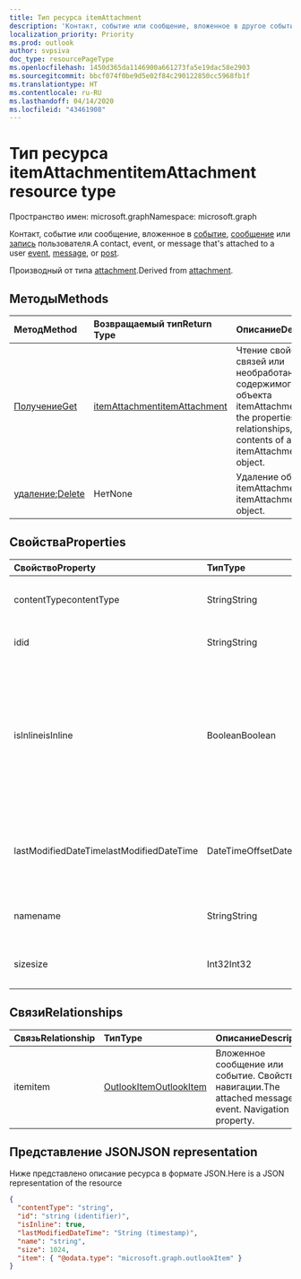 ```yaml
---
title: Тип ресурса itemAttachment
description: 'Контакт, событие или сообщение, вложенное в другое событие, сообщение или запись.  '
localization_priority: Priority
ms.prod: outlook
author: svpsiva
doc_type: resourcePageType
ms.openlocfilehash: 1450d365da1146900a661273fa5e19dac58e2903
ms.sourcegitcommit: bbcf074f0be9d5e02f84c290122850cc5968fb1f
ms.translationtype: HT
ms.contentlocale: ru-RU
ms.lasthandoff: 04/14/2020
ms.locfileid: "43461908"
---
```

# <a name="itemattachment-resource-type"></a><span data-ttu-id="e8ac7-103">Тип ресурса itemAttachment</span><span class="sxs-lookup"><span data-stu-id="e8ac7-103">itemAttachment resource type</span></span>

<span data-ttu-id="e8ac7-104">Пространство имен: microsoft.graph</span><span class="sxs-lookup"><span data-stu-id="e8ac7-104">Namespace: microsoft.graph</span></span>

<span data-ttu-id="e8ac7-105">Контакт, событие или сообщение, вложенное в [событие](../resources/event.md), [сообщение](../resources/message.md) или [запись](../resources/post.md) пользователя.</span><span class="sxs-lookup"><span data-stu-id="e8ac7-105">A contact, event, or message that's attached to a user [event](../resources/event.md), [message](../resources/message.md), or [post](../resources/post.md).</span></span>  

<span data-ttu-id="e8ac7-106">Производный от типа [attachment](attachment.md).</span><span class="sxs-lookup"><span data-stu-id="e8ac7-106">Derived from [attachment](attachment.md).</span></span>

## <a name="methods"></a><span data-ttu-id="e8ac7-107">Методы</span><span class="sxs-lookup"><span data-stu-id="e8ac7-107">Methods</span></span>

| <span data-ttu-id="e8ac7-108">Метод</span><span class="sxs-lookup"><span data-stu-id="e8ac7-108">Method</span></span>       | <span data-ttu-id="e8ac7-109">Возвращаемый тип</span><span class="sxs-lookup"><span data-stu-id="e8ac7-109">Return Type</span></span>  |<span data-ttu-id="e8ac7-110">Описание</span><span class="sxs-lookup"><span data-stu-id="e8ac7-110">Description</span></span>|
|:---------------|:--------|:----------|
|[<span data-ttu-id="e8ac7-111">Получение</span><span class="sxs-lookup"><span data-stu-id="e8ac7-111">Get</span></span>](../api/attachment-get.md) | [<span data-ttu-id="e8ac7-112">itemAttachment</span><span class="sxs-lookup"><span data-stu-id="e8ac7-112">itemAttachment</span></span>](itemattachment.md) |<span data-ttu-id="e8ac7-113">Чтение свойств, связей или необработанного содержимого объекта itemAttachment.</span><span class="sxs-lookup"><span data-stu-id="e8ac7-113">Read the properties, relationships, or raw contents of an itemAttachment object.</span></span>|
|<span data-ttu-id="e8ac7-114">[удаление](../api/attachment-delete.md);</span><span class="sxs-lookup"><span data-stu-id="e8ac7-114">[Delete](../api/attachment-delete.md)</span></span> | <span data-ttu-id="e8ac7-115">Нет</span><span class="sxs-lookup"><span data-stu-id="e8ac7-115">None</span></span> |<span data-ttu-id="e8ac7-116">Удаление объекта itemAttachment.</span><span class="sxs-lookup"><span data-stu-id="e8ac7-116">Delete itemAttachment object.</span></span> |

## <a name="properties"></a><span data-ttu-id="e8ac7-117">Свойства</span><span class="sxs-lookup"><span data-stu-id="e8ac7-117">Properties</span></span>
| <span data-ttu-id="e8ac7-118">Свойство</span><span class="sxs-lookup"><span data-stu-id="e8ac7-118">Property</span></span>     | <span data-ttu-id="e8ac7-119">Тип</span><span class="sxs-lookup"><span data-stu-id="e8ac7-119">Type</span></span>   |<span data-ttu-id="e8ac7-120">Описание</span><span class="sxs-lookup"><span data-stu-id="e8ac7-120">Description</span></span>|
|:---------------|:--------|:----------|
|<span data-ttu-id="e8ac7-121">contentType</span><span class="sxs-lookup"><span data-stu-id="e8ac7-121">contentType</span></span>|<span data-ttu-id="e8ac7-122">String</span><span class="sxs-lookup"><span data-stu-id="e8ac7-122">String</span></span>|<span data-ttu-id="e8ac7-123">Тип контента этого вложения.</span><span class="sxs-lookup"><span data-stu-id="e8ac7-123">The content type of the attachment.</span></span>|
|<span data-ttu-id="e8ac7-124">id</span><span class="sxs-lookup"><span data-stu-id="e8ac7-124">id</span></span>|<span data-ttu-id="e8ac7-125">String</span><span class="sxs-lookup"><span data-stu-id="e8ac7-125">String</span></span>| <span data-ttu-id="e8ac7-126">Идентификатор вложения.</span><span class="sxs-lookup"><span data-stu-id="e8ac7-126">The attachment ID.</span></span>|
|<span data-ttu-id="e8ac7-127">isInline</span><span class="sxs-lookup"><span data-stu-id="e8ac7-127">isInline</span></span>|<span data-ttu-id="e8ac7-128">Boolean</span><span class="sxs-lookup"><span data-stu-id="e8ac7-128">Boolean</span></span>|<span data-ttu-id="e8ac7-129">Значение true указывает, что вложение является встроенным, например внедренным изображением в теле элемента.</span><span class="sxs-lookup"><span data-stu-id="e8ac7-129">Set to true if the attachment is inline, such as an embedded image within the body of the item.</span></span>|
|<span data-ttu-id="e8ac7-130">lastModifiedDateTime</span><span class="sxs-lookup"><span data-stu-id="e8ac7-130">lastModifiedDateTime</span></span>|<span data-ttu-id="e8ac7-131">DateTimeOffset</span><span class="sxs-lookup"><span data-stu-id="e8ac7-131">DateTimeOffset</span></span>|<span data-ttu-id="e8ac7-132">Время и дата последнего изменения вложения.</span><span class="sxs-lookup"><span data-stu-id="e8ac7-132">The last time and date that the attachment was modified.</span></span>|
|<span data-ttu-id="e8ac7-133">name</span><span class="sxs-lookup"><span data-stu-id="e8ac7-133">name</span></span>|<span data-ttu-id="e8ac7-134">String</span><span class="sxs-lookup"><span data-stu-id="e8ac7-134">String</span></span>|<span data-ttu-id="e8ac7-135">Отображаемое имя вложения.</span><span class="sxs-lookup"><span data-stu-id="e8ac7-135">The display name of the attachment.</span></span>|
|<span data-ttu-id="e8ac7-136">size</span><span class="sxs-lookup"><span data-stu-id="e8ac7-136">size</span></span>|<span data-ttu-id="e8ac7-137">Int32</span><span class="sxs-lookup"><span data-stu-id="e8ac7-137">Int32</span></span>|<span data-ttu-id="e8ac7-138">Размер вложения в байтах.</span><span class="sxs-lookup"><span data-stu-id="e8ac7-138">The size in bytes of the attachment.</span></span>|

## <a name="relationships"></a><span data-ttu-id="e8ac7-139">Связи</span><span class="sxs-lookup"><span data-stu-id="e8ac7-139">Relationships</span></span>
| <span data-ttu-id="e8ac7-140">Связь</span><span class="sxs-lookup"><span data-stu-id="e8ac7-140">Relationship</span></span> | <span data-ttu-id="e8ac7-141">Тип</span><span class="sxs-lookup"><span data-stu-id="e8ac7-141">Type</span></span>   |<span data-ttu-id="e8ac7-142">Описание</span><span class="sxs-lookup"><span data-stu-id="e8ac7-142">Description</span></span>|
|:---------------|:--------|:----------|
|<span data-ttu-id="e8ac7-143">item</span><span class="sxs-lookup"><span data-stu-id="e8ac7-143">item</span></span>|[<span data-ttu-id="e8ac7-144">OutlookItem</span><span class="sxs-lookup"><span data-stu-id="e8ac7-144">OutlookItem</span></span>](outlookitem.md)|<span data-ttu-id="e8ac7-p101">Вложенное сообщение или событие. Свойство навигации.</span><span class="sxs-lookup"><span data-stu-id="e8ac7-p101">The attached message or event. Navigation property.</span></span>|

## <a name="json-representation"></a><span data-ttu-id="e8ac7-147">Представление JSON</span><span class="sxs-lookup"><span data-stu-id="e8ac7-147">JSON representation</span></span>

<span data-ttu-id="e8ac7-148">Ниже представлено описание ресурса в формате JSON.</span><span class="sxs-lookup"><span data-stu-id="e8ac7-148">Here is a JSON representation of the resource</span></span>

<!--{
  "blockType": "resource",
  "optionalProperties": [
    "item"
  ],
  "baseType": "microsoft.graph.attachment",
  "keyProperty":"id",
  "@odata.type": "microsoft.graph.itemAttachment",
  "@odata.annotations": [
    {
      "property": "item",
      "capabilities": {
        "changeTracking": false,
        "deletable": false,
        "insertable": false,
        "searchable": false,
        "updatable": false
      }
    }
  ]
}-->

```json
{
  "contentType": "string",
  "id": "string (identifier)",
  "isInline": true,
  "lastModifiedDateTime": "String (timestamp)",
  "name": "string",
  "size": 1024,
  "item": { "@odata.type": "microsoft.graph.outlookItem" }
}

```
<!-- uuid: 8fcb5dbc-d5aa-4681-8e31-b001d5168d79
2015-10-25 14:57:30 UTC -->
<!-- {
  "type": "#page.annotation",
  "description": "itemAttachment resource",
  "keywords": "",
  "section": "documentation",
  "tocPath": ""
}-->
